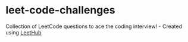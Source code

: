 # leet-code-challenges
Collection of LeetCode questions to ace the coding interview! - Created using [LeetHub](https://github.com/QasimWani/LeetHub)
